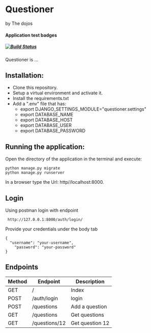 # Questioner
by The dojos

#### Application test badges
##### [![Build Status](https://travis-ci.org/AtamaZack/questioner.svg?branch=develop)](https://travis-ci.org/AtamaZack/questioner)

Questioner is ...


## Installation:
  - Clone this repository.
  - Setup a virtual environment and activate it.
  - Install the requirements.txt
  - Add a ".env" file that has:
    - export DJANGO_SETTINGS_MODULE="questioner.settings"
    - export DATABASE_NAME
    - export DATABASE_HOST
    - export DATABASE_USER
    - export DATABASE_PASSWORD


 ## Running the application:
  Open the directory of the application in the terminal and execute:

    python manage.py migrate
    python manage.py runserver

   In a browser type the Url: http//localhost:8000.

 ## Login

  Using postman login with endpoint
   ```
    http://127.0.0.1:8000/auth/login/
  ```
  Provide your credentials under the body tab
  ```
  {
  	"username": "your-username",
	  "password": "your-password"
  }

  ```

 ## Endpoints
| Method | Endpoint      | Description     |
| ------ | ------------- | --------------- |
| GET    | /             | Index           |
| POST   | /auth/login   | login           |
| POST   | /questions    | Add a question  |
| GET    | /questions    | Get questions   |
| GET    | /questions/12 | Get question 12 |
